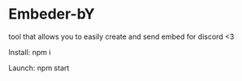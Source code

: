 # Embeder-bY
tool that allows you to easily create and send embed for discord <3

Install:
npm i

Launch:
npm start
